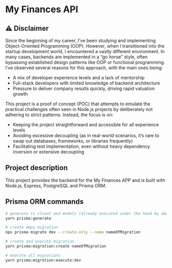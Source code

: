 # My Finances API

## ⚠️ Disclaimer

Since the beginning of my career, I’ve been studying and implementing Object-Oriented Programming (OOP). However, when I transitioned into the startup development world, I encountered a vastly different environment. In many cases, backends are implemented in a “go horse” style, often bypassing established design patterns like OOP or functional programming. I’ve observed several reasons for this approach, with the main ones being:

- A mix of developer experience levels and a lack of mentorship
- Full-stack developers with limited knowledge of backend architecture
- Pressure to deliver company results quickly, driving rapid valuation growth

This project is a proof of concept (POC) that attempts to emulate the practical challenges often seen in Node.js projects by deliberately not adhering to strict patterns. Instead, the focus is on:

- Keeping the project straightforward and accessible for all experience levels
- Avoiding excessive decoupling (as in real-world scenarios, it’s rare to swap out databases, frameworks, or libraries frequently)
- Facilitating test implementation, even without heavy dependency inversion or extensive decoupling

## Project description

This project provides the backend for the My Finances APP and is built with Node.js, Express, PostgreSQL and Prisma ORM.

## Prisma ORM commands

```bash
# generate ts client and models (already executed under the hood by above command)
yarn prisma:generate

# create empy migration
npx prisma migrate dev --create-only --name nameOfMigration

# create and execute migration
yarn prisma:migration:create nameOfMigration

# execute all migrations
yarn prisma:migration:execute:dev
```
